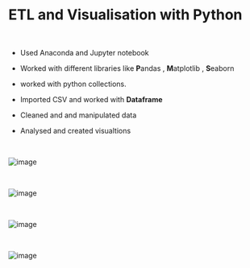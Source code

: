 # ETL and Visualisation with Python

<br>

- Used Anaconda and Jupyter notebook

- Worked with different libraries like <b>P</b>andas , <b>M</b>atplotlib , <b>S</b>eaborn
  
- worked with python collections. 
  
- Imported CSV and worked with <b>Dataframe</b>
  
- Cleaned and and manipulated data
  
- Analysed and created visualtions


<br>

 

  ![image](https://github.com/Rashedul007/python_JustIt/assets/6073602/01a9f328-3401-4b0b-b5a7-c35d94e0c895)

  <br>

  ![image](https://github.com/Rashedul007/python_JustIt/assets/6073602/86befd19-4ab1-4769-a757-535e2e00e7a3)

  <br>

  ![image](https://github.com/Rashedul007/python_JustIt/assets/6073602/b3662742-3405-4012-add7-49d2ef58db73)

  <br>

  ![image](https://github.com/Rashedul007/python_JustIt/assets/6073602/1218d01a-ae7d-464c-be35-3e97a987b7a1)



